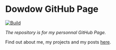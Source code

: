 # Dowdow GitHub Page

[![Build](https://github.com/Dowdow/dowdow.github.io/actions/workflows/deploy.yml/badge.svg)](https://github.com/Dowdow/dowdow.github.io/actions/workflows/deploy.yml)

*The repository is for my personnal GitHub Page.*

Find out about me, my projects and my posts [here](https://dowdow.github.io).
